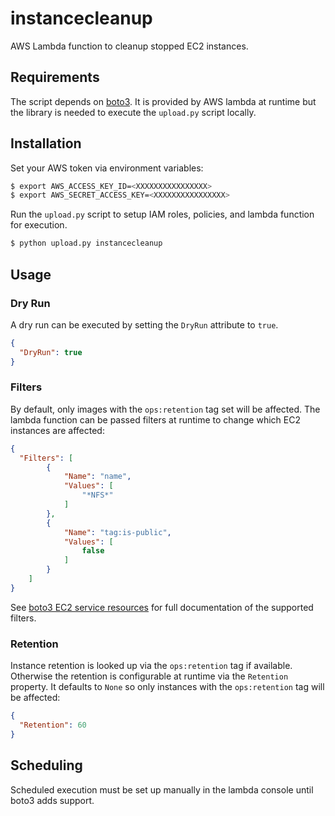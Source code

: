 # instancecleanup

AWS Lambda function to cleanup stopped EC2 instances.

## Requirements

The script depends on [boto3](http://boto3.readthedocs.org/en/latest/). It is
provided by AWS lambda at runtime but the library is needed to execute the
`upload.py` script locally.

## Installation

Set your AWS token via environment variables:

```bash
$ export AWS_ACCESS_KEY_ID=<XXXXXXXXXXXXXXXX>
$ export AWS_SECRET_ACCESS_KEY=<XXXXXXXXXXXXXXXX>
```

Run the `upload.py` script to setup IAM roles, policies, and lambda function for execution.

```bash
$ python upload.py instancecleanup
```

## Usage

### Dry Run

A dry run can be executed by setting the `DryRun` attribute to `true`.

```json
{
  "DryRun": true
}
```

### Filters

By default, only images with the `ops:retention` tag set will be affected.
The lambda function can be passed filters at runtime to change which EC2
instances are affected:

```json
{
  "Filters": [
        {
            "Name": "name",
            "Values": [
                "*NFS*"
            ]
        },
        {
            "Name": "tag:is-public",
            "Values": [
                false
            ]
        }
    ]
}
```

See
[boto3 EC2 service resources](http://boto3.readthedocs.org/en/latest/reference/services/ec2.html#service-resource)
for full documentation of the supported filters.

### Retention

Instance retention is looked up via the `ops:retention` tag if available.
Otherwise the retention is configurable at runtime via the `Retention`
property.  It defaults to `None` so only instances with the `ops:retention`
tag will be affected:

```json
{
  "Retention": 60
}
```

## Scheduling

Scheduled execution must be set up manually in the lambda console until boto3 adds support.
